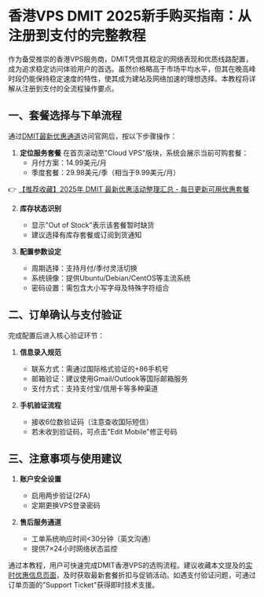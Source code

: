 # 香港VPS DMIT 2025新手购买指南：从注册到支付的完整教程

作为备受推崇的香港VPS服务商，DMIT凭借其稳定的网络表现和优质线路配置，成为追求稳定访问体验用户的首选。虽然价格略高于市场平均水平，但其在晚高峰时段仍能保持稳定速度的特性，使其成为建站及网络加速的理想选择。本教程将详解从注册到支付的全流程操作要点。

## 一、套餐选择与下单流程
通过[DMIT最新优惠通道](https://bit.ly/dmit_coupon)访问官网后，按以下步骤操作：

1. **定位服务套餐**
   在首页滚动至"Cloud VPS"版块，系统会展示当前可购套餐：
   - 月付方案：14.99美元/月
   - 季度套餐：29.98美元/季（相当于9.99美元/月）

👉 [【推荐收藏】2025年 DMIT 最新优惠活动整理汇总 - 每日更新可用优惠套餐](https://bit.ly/dmit_coupon)

2. **库存状态识别**
   - 显示"Out of Stock"表示该套餐暂时缺货
   - 建议选择有库存套餐或订阅到货通知

3. **配置参数设定**
   - 周期选择：支持月付/季付灵活切换
   - 系统镜像：提供Ubuntu/Debian/CentOS等主流系统
   - 密码设置：需包含大小写字母及特殊字符组合

## 二、订单确认与支付验证
完成配置后进入核心验证环节：

1. **信息录入规范**
   - 联系方式：需通过国际格式验证的+86手机号
   - 邮箱验证：建议使用Gmail/Outlook等国际邮箱服务
   - 支付方式：支持支付宝/信用卡等多种渠道

2. **手机验证流程**
   - 接收6位数验证码（注意查收国际短信）
   - 若未收到验证码，可点击"Edit Mobile"修正号码

## 三、注意事项与使用建议
1. **账户安全设置**
   - 启用两步验证(2FA)
   - 定期更换VPS登录密码

2. **售后服务通道**
   - 工单系统响应时间<30分钟（英文沟通）
   - 提供7×24小时网络状态监控

通过本教程，用户可快速完成DMIT香港VPS的选购流程。建议收藏本文提及的[实时优惠信息页面](https://bit.ly/dmit_coupon)，及时获取最新套餐折扣与促销活动。如遇支付验证问题，可通过订单页面的"Support Ticket"获得即时技术支援。